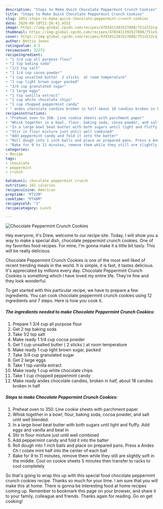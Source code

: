 ```yaml
---
description: "Steps to Make Quick Chocolate Peppermint Crunch Cookies"
title: "Steps to Make Quick Chocolate Peppermint Crunch Cookies"
slug: 2051-steps-to-make-quick-chocolate-peppermint-crunch-cookies
date: 2020-09-10T21:26:41.455Z
image: https://img-global.cpcdn.com/recipes/4703411393527808/751x532cq70/chocolate-peppermint-crunch-cookies-recipe-main-photo.jpg
thumbnail: https://img-global.cpcdn.com/recipes/4703411393527808/751x532cq70/chocolate-peppermint-crunch-cookies-recipe-main-photo.jpg
cover: https://img-global.cpcdn.com/recipes/4703411393527808/751x532cq70/chocolate-peppermint-crunch-cookies-recipe-main-photo.jpg
author: Bettie Jones
ratingvalue: 4.5
reviewcount: 32273
recipeingredient:
- "1 3/4 cup all purpose flour"
- "2 tsp baking soda"
- "1/2 tsp salt"
- "1 1/4 cup cocoa powder"
- "1 cup unsalted butter  2 sticks  at room temperature"
- "1 cup light brown sugar packed"
- "3/4 cup granulated sugar"
- "2 large eggs"
- "1 tsp vanilla extract"
- "1 cup white chocolate chips"
- "1 cup chopped peppermint candy"
- " andes chocolate candies broken in half about 18 candies broken in half"
recipeinstructions:
- "Preheat oven to 350. Line cookie sheets with parchment paper"
- "Whisk together in a bowl, flour, baking soda, cocoa powder, and salt until well blended."
- "In a large bowl beat butter with both sugars until light and fluffy. Add eggs and vanilla and beat in"
- "Stir in flour mixture just until well combined"
- "Add peppermint candy and fold it into the batter"
- "Roll dough into 1 inch balls and place on prepared pans. Press a Andes Ch I colate mint half into the center of each ball"
- "Bake for 9 to 11 minutes, remove them while they still are slightly soft in the middle. Cool on cookie sheets 5 minutes then transfer to racks to cool completely"
categories:
- Recipe
tags:
- chocolate
- peppermint
- crunch

katakunci: chocolate peppermint crunch 
nutrition: 161 calories
recipecuisine: American
preptime: "PT22M"
cooktime: "PT40M"
recipeyield: "3"
recipecategory: Lunch

---
```



![Chocolate Peppermint Crunch Cookies](https://img-global.cpcdn.com/recipes/4703411393527808/751x532cq70/chocolate-peppermint-crunch-cookies-recipe-main-photo.jpg)

Hey everyone, it's Drew, welcome to our recipe site. Today, I will show you a way to make a special dish, chocolate peppermint crunch cookies. One of my favorites food recipes. For mine, I'm gonna make it a little bit tasty. This will be really delicious.

Chocolate Peppermint Crunch Cookies is one of the most well liked of recent trending meals in the world. It is simple, it is fast, it tastes delicious. It's appreciated by millions every day. Chocolate Peppermint Crunch Cookies is something which I have loved my entire life. They're fine and they look wonderful.




To get started with this particular recipe, we have to prepare a few ingredients. You can cook chocolate peppermint crunch cookies using 12 ingredients and 7 steps. Here is how you cook it.

<!--inarticleads1-->

##### The ingredients needed to make Chocolate Peppermint Crunch Cookies:

1. Prepare 1 3/4 cup all purpose flour
1. Get 2 tsp baking soda
1. Take 1/2 tsp salt
1. Make ready 1 1/4 cup cocoa powder
1. Get 1 cup unsalted butter ( 2 sticks ) at room temperature
1. Make ready 1 cup light brown sugar, packed
1. Take 3/4 cup granulated sugar
1. Get 2 large eggs
1. Take 1 tsp vanilla extract
1. Make ready 1 cup white chocolate chips
1. Take 1 cup chopped peppermint candy
1. Make ready  andes chocolate candies, broken in half, about 18 candies broken in half




<!--inarticleads2-->

##### Steps to make Chocolate Peppermint Crunch Cookies:

1. Preheat oven to 350. Line cookie sheets with parchment paper
1. Whisk together in a bowl, flour, baking soda, cocoa powder, and salt until well blended.
1. In a large bowl beat butter with both sugars until light and fluffy. Add eggs and vanilla and beat in
1. Stir in flour mixture just until well combined
1. Add peppermint candy and fold it into the batter
1. Roll dough into 1 inch balls and place on prepared pans. Press a Andes Ch I colate mint half into the center of each ball
1. Bake for 9 to 11 minutes, remove them while they still are slightly soft in the middle. Cool on cookie sheets 5 minutes then transfer to racks to cool completely




So that's going to wrap this up with this special food chocolate peppermint crunch cookies recipe. Thanks so much for your time. I am sure that you will make this at home. There is gonna be interesting food at home recipes coming up. Remember to bookmark this page on your browser, and share it to your family, colleague and friends. Thanks again for reading. Go on get cooking!
